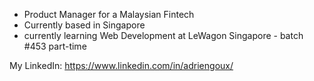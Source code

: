 - Product Manager for a Malaysian Fintech
- Currently based in Singapore 
- currently learning Web Development at LeWagon Singapore - batch #453 part-time

My LinkedIn: https://www.linkedin.com/in/adriengoux/ 

<!--
**adriengoux/adriengoux** is a ✨ _special_ ✨ repository because its `README.md` (this file) appears on your GitHub profile.

Here are some ideas to get you started:

- 🔭 I’m currently working on ...
- 🌱 I’m currently learning ...
- 👯 I’m looking to collaborate on ...
- 🤔 I’m looking for help with ...
- 💬 Ask me about ...
- 📫 How to reach me: ...
- 😄 Pronouns: ...
- ⚡ Fun fact: ...
-->
